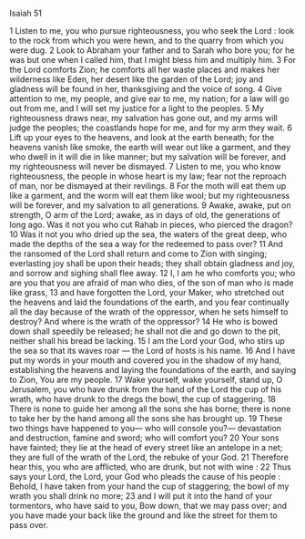 Isaiah 51

1	Listen to me, you who pursue righteousness, you who seek the Lord : look to the rock from which you were hewn, and to the quarry from which you were dug.
2	Look to Abraham your father and to Sarah who bore you; for he was but one when I called him, that I might bless him and multiply him.
3	For the Lord comforts Zion; he comforts all her waste places and makes her wilderness like Eden, her desert like the garden of the Lord; joy and gladness will be found in her, thanksgiving and the voice of song.
4	Give attention to me, my people, and give ear to me, my nation; for a law will go out from me, and I will set my justice for a light to the peoples.
5	My righteousness draws near, my salvation has gone out, and my arms will judge the peoples; the coastlands hope for me, and for my arm they wait.
6	Lift up your eyes to the heavens, and look at the earth beneath; for the heavens vanish like smoke, the earth will wear out like a garment, and they who dwell in it will die in like manner; but my salvation will be forever, and my righteousness will never be dismayed.
7	Listen to me, you who know righteousness, the people in whose heart is my law; fear not the reproach of man, nor be dismayed at their revilings.
8	For the moth will eat them up like a garment, and the worm will eat them like wool; but my righteousness will be forever, and my salvation to all generations.
9	Awake, awake, put on strength, O arm of the Lord; awake, as in days of old, the generations of long ago. Was it not you who cut Rahab in pieces, who pierced the dragon?
10	Was it not you who dried up the sea, the waters of the great deep, who made the depths of the sea a way for the redeemed to pass over?
11	And the ransomed of the Lord shall return and come to Zion with singing; everlasting joy shall be upon their heads; they shall obtain gladness and joy, and sorrow and sighing shall flee away.
12	I, I am he who comforts you; who are you that you are afraid of man who dies, of the son of man who is made like grass,
13	and have forgotten the Lord, your Maker, who stretched out the heavens and laid the foundations of the earth, and you fear continually all the day because of the wrath of the oppressor, when he sets himself to destroy? And where is the wrath of the oppressor?
14	He who is bowed down shall speedily be released; he shall not die and go down to the pit, neither shall his bread be lacking.
15	I am the Lord your God, who stirs up the sea so that its waves roar — the Lord of hosts is his name.
16	And I have put my words in your mouth and covered you in the shadow of my hand, establishing the heavens and laying the foundations of the earth, and saying to Zion, You are my people.
17	Wake yourself, wake yourself, stand up, O Jerusalem, you who have drunk from the hand of the Lord the cup of his wrath, who have drunk to the dregs the bowl, the cup of staggering.
18	There is none to guide her among all the sons she has borne; there is none to take her by the hand among all the sons she has brought up.
19	These two things have happened to you— who will console you?— devastation and destruction, famine and sword; who will comfort you?
20	Your sons have fainted; they lie at the head of every street like an antelope in a net; they are full of the wrath of the Lord, the rebuke of your God.
21	Therefore hear this, you who are afflicted, who are drunk, but not with wine :
22	Thus says your Lord, the Lord, your God who pleads the cause of his people : Behold, I have taken from your hand the cup of staggering; the bowl of my wrath you shall drink no more;
23	and I will put it into the hand of your tormentors, who have said to you, Bow down, that we may pass over; and you have made your back like the ground and like the street for them to pass over.

